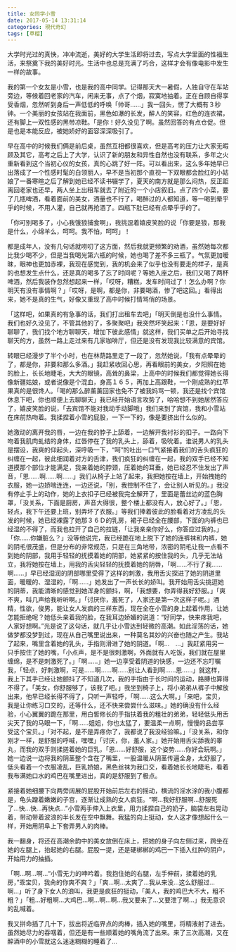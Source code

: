 ```yaml
---
title: 女同学小雪
date: 2017-05-14 13:31:14
categories: 現代奇幻
tags: [草榴]
---
```

大学时光过的真快，冲冲流逝，美好的大学生活即将过去，写点大学里面的性福生活，来祭奠下我的美好时光。生活中也总是充满了巧合，这样才会有像电影中发生一样的故事。

我的第一个女友是小雪，也是我的高中同学。记得那天大一暑假，人独自守在车站旁边，等候着回老家的汽车，闲来无事，点了个烟，寂寞地抽着。正在自顾自得享受香烟，忽然听到身后一声低低的呼唤「帅哥……」我一回头，愣了大概有３秒钟。一个美丽的女孩站在我面前，黑色如瀑的长发，醉人的笑容，红色的连衣裙，还有脚上一双性感的黑带凉鞋。「是你！好久没见了啊。虽然回答的有点仓促。但是也是本能反应，被她娇好的面容深深吸引了。

早在高中的时候我们俩是前后桌，虽然互相都很喜欢，但是高考的压力让大家无暇顾及其它，高考之后上了大学，认识了新的朋友和异性自然也没有联系，多年之火重新看到这个当初心仪的女孩，真的心跳了好一阵。可以看出来，这么多年她早已出落成了一个性感时髦的白领丽人，早不是当初那个直视一下双眼都会脸红的小姑娘了一番寒暄之后了解到她已经不读书辍学了，夏天的南方就是那么闷热，反正距离回老家也还早，两人坐上出租车就去了附近的一个小店叙旧。点了四个小菜，要了几瓶啤酒，看着面前的美女，酒量也不行了，喝醉过的人都知道，等一喝到晕乎乎的时候，不用人灌，自己就再抢酒了。四瓶下肚已经有点晕乎乎的了。

「你可别喝多了，小心我饿狼捕食啊」，我挑逗着嬉皮笑脸的说「你要是狼，那我是什么，小绵羊么，呵呵。我不怕，呵呵」！

都是成年人，没有几句话就唠叨了这方面，然后我就更频繁的劝酒，虽然她每次都比我少喝不少，但是当我喝光第六瓶的时候，她也喝了差不多三瓶了。气氛更加暧昧，眼神也更加赤裸，我现在感觉到，我的机会来了似乎也没有要走的样子，是真的也想发生点什么，还是真的喝多了忘了时间呢？等她入座之后，我们又喝了两杯啤酒，然后我装作忽然想起来一样，「哎呀，糟糕，发车时间过了！怎么办啊？你明天有没有事情啊？」「哎呀，是啊，都是你，非要喝酒，惨了吧这回。」看得出来，她不是真的生气，好像又重现了高中时候打情骂俏的场景。

「这样吧，如果真的有急事的话，我们打出租车去吧」「明天倒是也没什么事情。我们也好久没见了，不管其他的了，多聚聚吧」我突然坏笑起来：「恩，是要好好聊聊了，我们找个地方聊聊天，增加下彼此感情」就这样，我们买单之后开始寻找聊天的方，虽然一路上走过来有几家咖啡厅，但还是没有发现我比较满意的宾馆。

转眼已经漫步了半个小时，也在林荫路里走了一段了，忽然她说，「我有点晕晕的了，都是你，非要和那么多酒。」我赶紧收回心思，再看眼前的美女，夕阳照在她的脸上，长长地睫毛，大大的眼镜，高耸的鼻梁，上高中的时候我们都觉得她长得像新疆姑娘，或者说像是个混血，身高１６５，再加上高跟鞋，一个刚成熟的红苹果真的是很馋人。「喝的那么醉薰薰回家也免不了被我妈骂一顿，我还是找个宾馆休息下吧，你也顺便上去聊聊天」我已经开始语言攻势了，哈哈想不到她居然答应了，嬉皮笑脸的说，「去宾馆不能对我动手动脚哦」我们来到了宾馆，我和小雪站在床前热吻着。我揉捏着小雪的屁股，一下一下的，像是要挤出什么似的。

她激动的离开我的唇，一边在我的脖子上舔着，一边解开我衬衫的扣子。一路向下吻着我肌肉虬结的身体，红唇停在了我的乳头上，舔着，吸吮着。谁说男人的乳头是摆设，我爽的仰起头，深呼吸一下，“呵”的吐出一口气紧接着我们的舌头疯狂的纠缠在一起，彼此细润着对方的舌津，我们疯狂的纠缠在一起，我的双手已经不知道摸那个部位才能满足，我亲着她的脖颈，压着她的耳垂，她已经忍不住发出了声音，「恩……啊……啊……」我们从椅子上站了起来，我把她按在墙上，开始拽她的衣服，她一边娇喘连连，一边还说，「别，我控制不住了，会让别人听见的。」我没有停止手上的动作，她的上衣扣子已经被我完全解开了，里面是蕾丝边的蓝色胸罩，「没关系，下面是厨房，声音大得很，整个楼上都没有人，放心好了。」「恩，轻点，我下午还要上班，别弄坏了衣服。」等我们捧着彼此的脸看着对方凌乱的头发的时候，她已经裸露了她那３６Ｄ的乳房，裙子已经全在腰部，下面的内裤也已经湿的不得了，而我也拉开了自己的拉链，「让我亲亲你好么，你答应过我的。」「你……你嫌脏么？」没等他说完，我已经跪在地上脱下了她的连裤袜和内裤，她的阴毛很茂盛，但是分布的非常规范，只是在三角地带，浓密的阴毛让我一点看不到她的阴部，我用手轻轻的抚摸着她的阴部，她紧紧的按住我的头，几乎无法站立，我将她按在墙上，用我的舌尖轻轻的抚摸着她的阴唇，「啊……不行了我……啊……」早已经湿润的阴部哪里受得了这样的刺激，我用舌尖探进了她的阴道里面，暖暖的、湿湿的，「啊……」她发出了一声长长的娇叫。我开始用舌尖挑逗她的阴蒂，我能清晰的感觉到她浑身的颤抖，啊，「我想要，你弄得我好舒服。」「爽不爽，叫几声给我听听啊。」「讨厌你，羞死了，人家还是第一次这样子呢。」酒精，性欲，俊男，能让女人发疯的三样东西，现在全在小雪的身上起着作用，让她怎能拒绝呢？她低头亲着我的脸，在我耳边娇媚的说道：“好同学，快来疼我吧，人家好想啊。”光是说了这句话，就几乎让小雪达到轻微的高潮。如此淫荡的话，她做梦都没梦到过，现在从自己嘴里说出来，一种莫名其妙的兴奋也随之产生。我站了起来，嘴里含着她的乳头，手指则滑进了她的阴道。「啊…　…」我赶紧用另一只手按住了她的嘴，「小点声，是不是很刺激啊，外面就有人吃饭，我们就在屋里缠绵，是不是刺激死了。」「啊……」她一边享受着阴道的快感，一边还不忘叮嘱我，「轻点，好刺激啊，可是……啊……啊……别让人看到啊……恩……」就这样，我上下其手已经让她颤抖了不知道几次，我的手指由于长时间的运动，胳膊也算得不得了。「美女，你舒服够了，该我了吧。」我坐到椅子上，将小弟弟从裤子中解放出来，他早已经长得不得了，只听一声轻呼，「啊……这么大啊。」「来吧，宝贝，我是让你练习口交的，还等什么，还不快来尝尝什么滋味。」她的确没有什么经验，小心翼翼的跪在那里，用白皙修长的手指扶着我的粗壮的弟弟，轻轻低头用舌尖天了我的马眼一下，「啊……姐姐，你也太猛了，要温柔一点啊，慢慢的品尝享受这个宝贝。」「对不起，是不是弄疼你了，我都说了我没经验嘛。」「没关系，和你刚才一样，是舒服的呼喊，嘿嘿」「讨厌，你，羞人家。」她开始用舌尖舔我的睾丸，而我的双手则揉搓着她的巨乳，「恩……好舒服，这个姿势……你好会玩啊。」她一边说一边将我的阴茎整个含在了嘴里，一股温暖从阴茎传遍全身，太舒服了，低头看着一个衣服凌乱，巨乳娇娘，黑色丝袜为我口交，看着她长长地睫毛，看着我布满她口水的鸡巴在嘴里进出，真的是舒服到了极点。

紧接着她细腰下向两旁阔展的屁股开始前后左右的摇动，横流的淫水涂的我小腹都是，龟头蹭着嫩嫩的子宫，逐渐让成熟的女人疯狂。“啊…我好舒服啊…舒服死了…快…快…再快点…”小雪两手伸入上衣里，用力揉捏自己的奶子，脑袋左右晃动着，带动带着波浪的半长发在空中飘舞。我猛的向上挺动，女人这才像想起什么一样，开始用阴阜上下套弄男人的肉棒。

我一翻身，将还在高潮余韵中的美女放倒在床上，把她的身子向左侧过来，跨坐在她的左腿上，抬起她的右腿。屁股一提，还是硬梆梆的鸡巴一下插入红肿的阴户，开始用力的抽插。

「啊…啊…啊…“小雪无力的呻吟着。我抱住她的右腿，左手伸前，揉着她的乳房，”乖宝贝，我肏的你爽不爽？」「爽…啊…太爽了…我从来没…这么舒服过…啊…」听了身下女人的浪叫，我更是疯狂的挺动，「美人，我的鸡巴大不大，粗不粗？」「粗…好粗啊…大鸡巴…啊…啊…啊…我又要来了…又要泄了啊…」我无意识的乱喊着。

我又拼命插了几十下，拔出将近临界点的肉棒，插入她的嘴里，将精液射了进去。虽然她尽力的吞咽着，但还是有一些顺着她的嘴角流了出来。来了三次高潮，又在醉酒中的小雪就这么迷迷糊糊的睡着了…